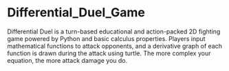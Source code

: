 # Differential_Duel_Game
Differential Duel is a turn-based educational and action-packed 2D fighting game powered by Python and basic calculus properties. Players input mathematical functions to attack opponents, and a derivative graph of each function is drawn during the attack using turtle. The more complex your equation, the more attack damage you do.
